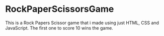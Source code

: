 # RockPaperScissorsGame
This is a Rock Papers Scissor game that i made using just HTML, CSS and JavaScript. The first one to score 10 wins the game.
